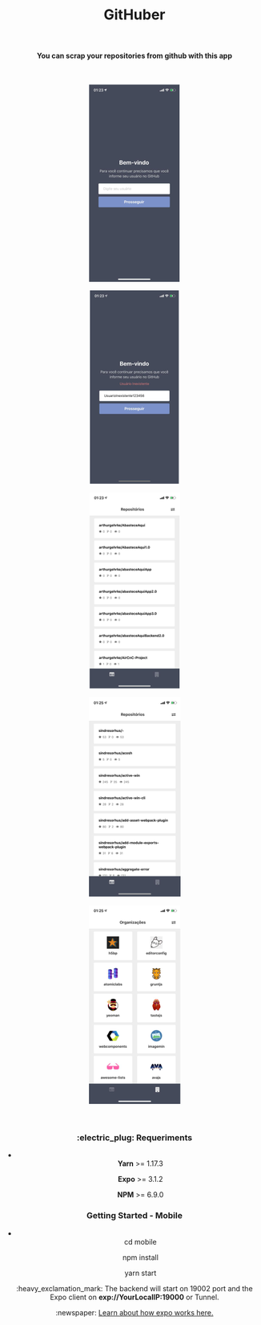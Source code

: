 <h1 align="center">GitHuber</h1></br>
<h4 align="center"> You can scrap your repositories from github with this app </h4></br>

<p align="center">
<img src="new_assets/teste1.png" />
</p>
<p align="center">
<img src="new_assets/teste2.png" />
</p>
<p align="center">
<img src="new_assets/teste3.png" />
</p>
<p align="center">
<img src="new_assets/teste4.png" />
</p>
<p align="center">
<img src="new_assets/teste5.png" />
</p>
</br>


<h3 align="center"> :electric_plug: Requeriments </h3>
<li>
  <ul align="center"><b> Yarn</b> >= 1.17.3</ul>
  <ul align="center"><b> Expo</b> >= 3.1.2 </ul>
  <ul align="center"><b>NPM</b> >= 6.9.0 </ul>
</li>
<h3 align="center">Getting Started - Mobile </h3>
<li>
<ul align="center">cd mobile</ul>
<ul align="center">npm install</ul>
<ul align="center">yarn start</ul>
</li>
<p align="center">:heavy_exclamation_mark: The backend will start on 19002 port and the Expo client on <b>exp://YourLocalIP:19000</b> or Tunnel.</p>

<p align="center">:newspaper: <a href="https://docs.expo.io/versions/latest/workflow/how-expo-works/">Learn about how expo works here.</a> </p>



